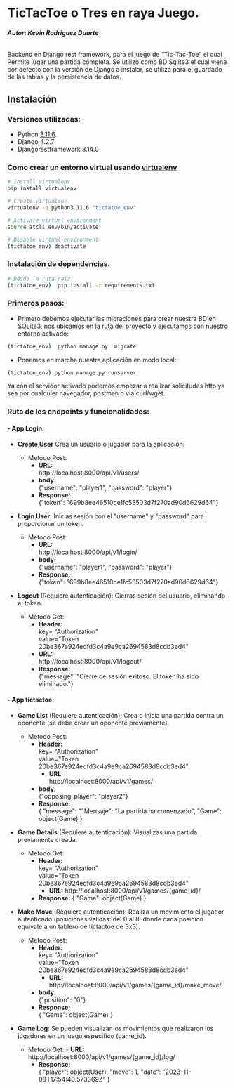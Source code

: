 
# TicTacToe o Tres en raya Juego.
###### __Autor: Kevin Rodriguez Duarte__
Backend en Django rest framework, para el juego de “Tic-Tac-Toe”  el cual Permite jugar una partida completa. 
Se utilizo como BD Sqlite3 el cual viene por defecto con la versión de Django a instalar, se utilizo para el guardado de las tablas y la persistencia de datos. 

## Instalación

### Versiones utilizadas:
- Python [3.11.6](https://www.python.org/downloads/release/python-3116/).
- Django 4.2.7
- Djangorestframework 3.14.0

### Como crear un entorno virtual usando [virtualenv](https://virtualenv.pypa.io/en/latest/)
```bash
# Install virtualenv
pip install virtualenv

# Create virtualenv
virtualenv -p python3.11.6 "tictatoe_env"

# Activate virtual environment
source atcli_env/bin/activate

# Disable virtual environment
(tictatoe_env) deactivate
```
### Instalación de dependencias.
```bash
# Desde la ruta raiz.
(tictatoe_env)	pip install -r requirements.txt
```

### Primeros pasos:
- Primero debemos ejecutar las migraciones para crear nuestra BD en SQLite3, nos ubicamos en la ruta del proyecto y ejecutamos con nuestro entorno activado:
```bash
(tictatoe_env)	python manage.py  migrate
```
- Ponemos en marcha nuestra aplicación en modo local:
```bash
(tictatoe_env) python manage.py runserver
```
Ya con el servidor activado podemos empezar a realizar solicitudes http ya sea por cualquier navegador, postman o via curl/wget.

### Ruta de los endpoints y funcionalidades:
#### - App Login:
- __Create User__
Crea un usuario o jugador para la aplicación:
	 - Metodo Post:  
		 - __URL:__  
		http://localhost:8000/api/v1/users/
		- __body:__  
		{"username":  "player1",  "password":  "player"}
		- __Response:__  
		{"token":  "699b8ee46510ce1fc53503d7f270ad90d6629d64"}

- __Login User:__
	Inicias sesión con el "username" y "password" para proporcionar un token.
	- Metodo Post:
		- __URL:__  
		http://localhost:8000/api/v1/login/
		- __body:__  
		{"username":  "player1",  "password":  "player"}
		- __Response:__  
		{"token":  "699b8ee46510ce1fc53503d7f270ad90d6629d64"}

- __Logout__ (Requiere autenticación):
	Cierras sesión del usuario, eliminando el token.
	- Metodo Get:
		- __Header:__  
		key= "Authorization"  
		value="Token 20be367e924edfd3c4a9e9ca2694583d8cdb3ed4" 
		- __URL:__  
		http://localhost:8000/api/v1/logout/
		- __Response:__  
		{"message":  "Cierre de sesión exitoso. El token ha sido eliminado."}

#### -  App tictactoe:
- __Game List__ (Requiere autenticación):
Crea o inicia una partida contra un oponente (se debe crear un oponente previamente).
	- Metodo Post:
		- __Header:__  
		key= "Authorization"  
		value="Token 20be367e924edfd3c4a9e9ca2694583d8cdb3ed4"  
	    	- __URL:__  
		http://localhost:8000/api/v1/games/
		- __body:__  
		{"opposing_player":  "player2"}
		- __Response:__  
		{
			"message":  ""Mensaje":  "La partida ha comenzado",
			"Game": object(Game)
		}

- __Game Details__ (Requiere autenticación):
Visualizas una partida previamente creada.
	- Metodo Get:
		- __Header:__  
		key= "Authorization"  
		value="Token 20be367e924edfd3c4a9e9ca2694583d8cdb3ed4"  
	    	- __URL:__
		http://localhost:8000/api/v1/games/{game_id}/
		- __Response:__
		{
			"Game": object(Game)
		}

- __Make Move__ (Requiere autenticación):
Realiza un movimiento el jugador autenticado (posiciones validas: del 0 al 8: donde cada posicion equivale a un tablero de tictactoe de 3x3).
	- Metodo Post:
		- __Header:__  
		key= "Authorization"  
		value="Token 20be367e924edfd3c4a9e9ca2694583d8cdb3ed4"  
	    	- __URL:__  
		http://localhost:8000/api/v1/games/{game_id}/make_move/
		- __body:__  
		{"position":  "0"}
		- __Response:__  
		{
			"Game": object(Game)
		}

- __Game Log__:
Se pueden visualizar los movimientos que realizaron los jugadores en un juego especifico (game_id).
	- Metodo Get:
	    	- __URL:__  
		http://localhost:8000/api/v1/games/{game_id}/log/
		- __Response:__  
		{
			"player": object(User),
			"move": 1,
			"date": "2023-11-08T17:54:40.573369Z"
		}
